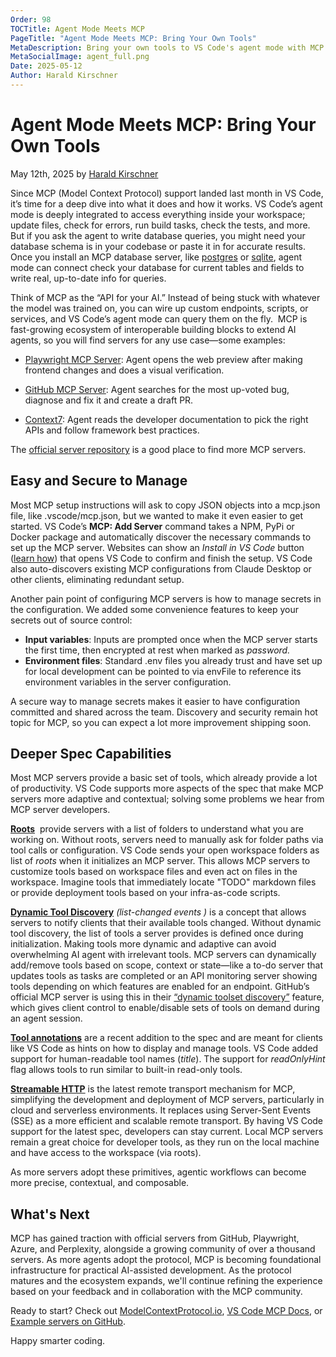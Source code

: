 ```yaml
---
Order: 98
TOCTitle: Agent Mode Meets MCP
PageTitle: "Agent Mode Meets MCP: Bring Your Own Tools"
MetaDescription: Bring your own tools to VS Code's agent mode with MCP.
MetaSocialImage: agent_full.png
Date: 2025-05-12
Author: Harald Kirschner
---
```


# Agent Mode Meets MCP: Bring Your Own Tools

May 12th, 2025 by [Harald Kirschner](https://github.com/digitarald)

Since MCP (Model Context Protocol) support landed last month in VS Code, it’s time for a deep dive into what it does and how it works. VS Code’s agent mode is deeply integrated to access everything inside your workspace; update files, check for errors, run build tasks, check the tests, and more. But if you ask the agent to write database queries, you might need your database schema is in your codebase or paste it in for accurate results. Once you install an MCP database server, like [postgres](https://github.com/modelcontextprotocol/servers/tree/main/src/postgres) or [sqlite](https://github.com/modelcontextprotocol/servers/tree/main/src/sqlite), agent mode can connect check your database for current tables and fields to write real, up-to-date info for queries.

<!-- [ANIMATION: MCP agent workflow in VS Code] -->

Think of MCP as the “API for your AI.” Instead of being stuck with whatever the model was trained on, you can wire up custom endpoints, scripts, or services, and VS Code’s agent mode can query them on the fly.  MCP is fast-growing ecosystem of interoperable building blocks to extend AI agents, so you will find servers for any use case—some examples:

- [Playwright MCP Server](https://github.com/microsoft/playwright-mcp): Agent opens the web preview after making frontend changes and does a visual verification.

- [GitHub MCP Server](https://github.com/github/github-mcp-server/): Agent searches for the most up-voted bug, diagnose and fix it and create a draft PR.

- [Context7](https://github.com/upstash/context7/): Agent reads the developer documentation to pick the right APIs and follow framework best practices.

The [official server repository](https://github.com/modelcontextprotocol/servers) is a good place to find more MCP servers.

## Easy and Secure to Manage

Most MCP setup instructions will ask to copy JSON objects into a mcp.json file, like .vscode/mcp.json, but we wanted to make it even easier to get started. VS Code’s **MCP: Add Server** command takes a NPM, PyPi or Docker package and automatically discover the necessary commands to set up the MCP server. Websites can show an _Install in VS Code_ button ([learn how](https://code.visualstudio.com/docs/copilot/chat/mcp-servers#_url-handler)) that opens VS Code to confirm and finish the setup. VS Code also auto-discovers existing MCP configurations from Claude Desktop or other clients, eliminating redundant setup.

<!-- [MCP server quick setup in VS Code] -->

Another pain point of configuring MCP servers is how to manage secrets in the configuration. We added some convenience features to keep your secrets out of source control:

- **Input variables**: Inputs are prompted once when the MCP server starts the first time, then encrypted at rest when marked as _password._
- **Environment files**: Standard .env files you already trust and have set up for local development can be pointed to via envFile to reference its environment variables in the server configuration.

A secure way to manage secrets makes it easier to have configuration committed and shared across the team. Discovery and security remain hot topic for MCP, so you can expect a lot more improvement shipping soon.

## Deeper Spec Capabilities

Most MCP servers provide a basic set of tools, which already provide a lot of productivity. VS Code supports more aspects of the spec that make MCP servers more adaptive and contextual; solving some problems we hear from MCP server developers.

[**Roots**](https://modelcontextprotocol.io/docs/concepts/roots)  provide servers with a list of folders to understand what you are working on. Without roots, servers need to manually ask for folder paths via tool calls or configuration. VS Code sends your open workspace folders as list of _roots_ when it initializes an MCP server. This allows MCP servers to customize tools based on workspace files and even act on files in the workspace. Imagine tools that immediately locate "TODO" markdown files or provide deployment tools based on your infra-as-code scripts.

[**Dynamic Tool Discovery**](https://modelcontextprotocol.io/docs/concepts/tools#tool-discovery-and-updates) _(list-changed events )_ is a concept that allows servers to notify clients that their available tools changed. Without dynamic tool discovery, the list of tools a server provides is defined once during initialization. Making tools more dynamic and adaptive can avoid overwhelming AI agent with irrelevant tools. MCP servers can dynamically add/remove tools based on scope, context or state—like a to-do server that updates tools as tasks are completed or an API monitoring server showing tools depending on which features are enabled for an endpoint. GitHub’s official MCP server is using this in their [“dynamic toolset discovery”](https://github.com/github/github-mcp-server/?tab=readme-ov-file#dynamic-tool-discovery) feature, which gives client control to enable/disable sets of tools on demand during an agent session.

[**Tool annotations**](https://modelcontextprotocol.io/docs/concepts/tools#tool-annotations) are a recent addition to the spec and are meant for clients like VS Code as hints on how to display and manage tools. VS Code added support for human-readable tool names (_title_). The support for _readOnlyHint_ flag allows tools to run similar to built-in read-only tools.

[**Streamable HTTP**](https://modelcontextprotocol.io/specification/2025-03-26/basic/transports#streamable-http) is the latest remote transport mechanism for MCP, simplifying the development and deployment of MCP servers, particularly in cloud and serverless environments. It replaces using Server-Sent Events (SSE) as a more efficient and scalable remote transport. By having VS Code support for the latest spec, developers can stay current. Local MCP servers remain a great choice for developer tools, as they run on the local machine and have access to the workspace (via roots).

As more servers adopt these primitives, agentic workflows can become more precise, contextual, and composable.

## What's Next

MCP has gained traction with official servers from GitHub, Playwright, Azure, and Perplexity, alongside a growing community of over a thousand servers. As more agents adopt the protocol, MCP is becoming foundational infrastructure for practical AI-assisted development. As the protocol matures and the ecosystem expands, we'll continue refining the experience based on your feedback and in collaboration with the MCP community.

Ready to start? Check out [ModelContextProtocol.io](https://modelcontextprotocol.io/), [VS Code MCP Docs](https://code.visualstudio.com/docs/copilot/chat/mcp-servers), or [Example servers on GitHub](https://github.com/modelcontextprotocol/servers).

Happy smarter coding.